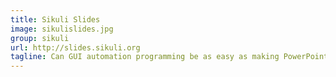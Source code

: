 ```yaml
---
title: Sikuli Slides
image: sikulislides.jpg
group: sikuli
url: http://slides.sikuli.org
tagline: Can GUI automation programming be as easy as making PowerPoint slides?
---
```


